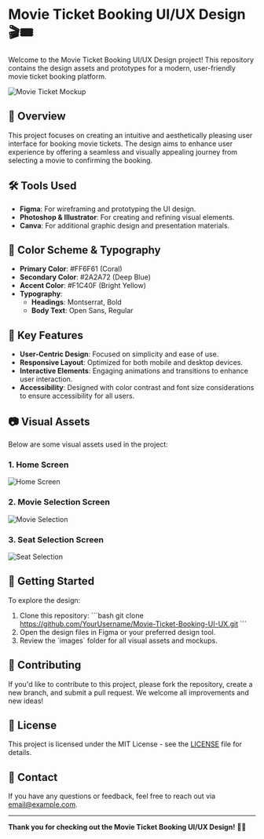 
# Movie Ticket Booking UI/UX Design 🎬🎟️

Welcome to the Movie Ticket Booking UI/UX Design project! This repository contains the design assets and prototypes for a modern, user-friendly movie ticket booking platform.

![Movie Ticket Mockup](images/movie-ticket-mockup.png)

## 🎨 Overview

This project focuses on creating an intuitive and aesthetically pleasing user interface for booking movie tickets. The design aims to enhance user experience by offering a seamless and visually appealing journey from selecting a movie to confirming the booking.

## 🛠️ Tools Used

- **Figma**: For wireframing and prototyping the UI design.
- **Photoshop & Illustrator**: For creating and refining visual elements.
- **Canva**: For additional graphic design and presentation materials.

## 🌈 Color Scheme & Typography

- **Primary Color**: #FF6F61 (Coral)
- **Secondary Color**: #2A2A72 (Deep Blue)
- **Accent Color**: #F1C40F (Bright Yellow)
- **Typography**: 
  - **Headings**: Montserrat, Bold
  - **Body Text**: Open Sans, Regular

## 🎯 Key Features

- **User-Centric Design**: Focused on simplicity and ease of use.
- **Responsive Layout**: Optimized for both mobile and desktop devices.
- **Interactive Elements**: Engaging animations and transitions to enhance user interaction.
- **Accessibility**: Designed with color contrast and font size considerations to ensure accessibility for all users.

## 📷 Visual Assets

Below are some visual assets used in the project:

### 1. **Home Screen**
   ![Home Screen](images/home-screen-mockup.png)

### 2. **Movie Selection Screen**
   ![Movie Selection](images/movie-selection-mockup.png)

### 3. **Seat Selection Screen**
   ![Seat Selection](images/seat-selection-mockup.png)

## 🚀 Getting Started

To explore the design:

1. Clone this repository:
   \`\`\`bash
   git clone https://github.com/YourUsername/Movie-Ticket-Booking-UI-UX.git
   \`\`\`
2. Open the design files in Figma or your preferred design tool.
3. Review the \`images\` folder for all visual assets and mockups.

## 👥 Contributing

If you'd like to contribute to this project, please fork the repository, create a new branch, and submit a pull request. We welcome all improvements and new ideas!

## 📄 License

This project is licensed under the MIT License - see the [LICENSE](LICENSE) file for details.

## 💬 Contact

If you have any questions or feedback, feel free to reach out via [email@example.com](mailto:email@example.com).

---

**Thank you for checking out the Movie Ticket Booking UI/UX Design!** 🎥🍿
